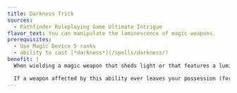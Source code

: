 ```yaml
---
title: Darkness Trick
sources:
  - Pathfinder Roleplaying Game Ultimate Intrigue
flavor_text: You can manipulate the luminescence of magic weapons.
prerequisites:
  - Use Magic Device 5 ranks
  - ability to cast [*darkness*](/spells/darkness/)
benefit: |
  When wielding a magic weapon that sheds light or that features a luminescent quality, such as a *flaming* or *brilliant energy* weapon, you can deactivate that illumination as a swift action. You can reignite the illumination at any time as a free action. Any intrinsic magic properties that would force the weapon to shed light, such as the extra damage of a *flaming* weapon, do not function while the illumination is deactivated, and the "significant portion" of a* brilliant energy* weapon that is normally made oflight ceases to exist.

  If a weapon affected by this ability ever leaves your possession (for instance, if you drop the weapon or pass it to another creature), its illumination and related abilities instantly return.
---
```


